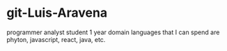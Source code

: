 # git-Luis-Aravena
programmer analyst student 1 year domain languages ​​that I can spend are phyton, javascript, react, java, etc.
